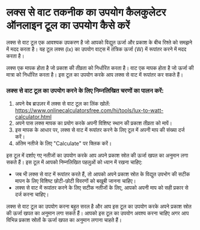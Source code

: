 लक्स से वाट तकनीक का उपयोग कैलकुलेटर ऑनलाइन टूल का उपयोग कैसे करें
==================================================================

लक्स से वाट टूल एक आवश्यक उपकरण है जो आपको विद्युत ऊर्जा और प्रकाश के बीच रिश्ते को समझने में मदद करता है। यह टूल लक्स (lx) का उपयोग वाट्स में तंत्रिक ऊर्जा (W) में रूपांतर करने में मदद करता है।

लक्स एक मापक होता है जो प्रकाश की तीव्रता को निर्धारित करता है। वाट एक मापक होता है जो ऊर्जा की मात्रा को निर्धारित करता है। इस टूल का उपयोग करके आप लक्स से वाट में रूपांतर कर सकते हैं।

### लक्स से वाट टूल का उपयोग करने के लिए निम्नलिखित चरणों का पालन करें:

1. अपने वेब ब्राउज़र में लक्स से वाट टूल का लिंक खोलें: <https://www.onlinecalculatorsfree.com/hi/tools/lux-to-watt-calculator.html>
2. अपने पास लक्स मापक का प्रयोग करके अपनी विशिष्ट स्थान की प्रकाश तीव्रता को मापें।
3. इस मापक के आधार पर, लक्स से वाट में रूपांतर करने के लिए टूल में अपनी माप की संख्या दर्ज करें।
4. अंतिम नतीजे के लिए "Calculate" पर क्लिक करें।

इस टूल में दर्शाए गए नतीजों का उपयोग करके आप अपने प्रकाश स्रोत की ऊर्जा खपत का अनुमान लगा सकते हैं। इस टूल में आपको निम्नलिखित पहलुओं को ध्यान में रखना चाहिए:

- जब भी लक्स से वाट में रूपांतर करते हैं, तो आपको अपने प्रकाश स्रोत के विद्युत उपभोग की सटीक मापन के लिए विशिष्ट छोटी-छोटी विवरणों को बखूबी जानना चाहिए।
- लक्स से वाट में रूपांतर करने के लिए सटीक नतीजों के लिए, आपको अपनी माप को सही प्रकार से दर्ज करना चाहिए।

लक्स से वाट टूल का उपयोग करना बहुत सरल है और आप इस टूल का उपयोग करके अपने प्रकाश स्रोत की ऊर्जा खपत का अनुमान लगा सकते हैं। आपको इस टूल का उपयोग अवश्य करना चाहिए अगर आप विभिन्न प्रकाश स्रोतों के ऊर्जा खपत का अनुमान लगाना चाहते हैं।